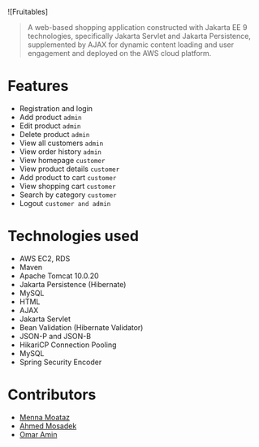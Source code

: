 ![Fruitables]
>A web-based shopping application constructed with Jakarta EE 9 technologies, specifically Jakarta Servlet and Jakarta Persistence, supplemented by AJAX for dynamic content loading and user engagement and deployed on the AWS cloud platform.


# Features
* Registration and login
* Add product `admin`
* Edit product `admin` 
* Delete product `admin`
* View all customers `admin`
* View order history `admin`
* View homepage `customer`
* View product details `customer`
* Add product to cart `customer`
* View shopping cart `customer`
* Search by category `customer`
* Logout `customer and admin`

# Technologies used
* AWS EC2, RDS
* Maven
* Apache Tomcat 10.0.20
* Jakarta Persistence (Hibernate)
* MySQL
* HTML
* AJAX
* Jakarta Servlet
* Bean Validation (Hibernate Validator)
* JSON-P and JSON-B
* HikariCP Connection Pooling
* MySQL
* Spring Security Encoder


# Contributors
* [Menna Moataz](https://github.com/MennaMoataz23)
* [Ahmed Mosadek](https://github.com/AhmedMosadek)
* [Omar Amin](https://github.com/OmarAminn27)
